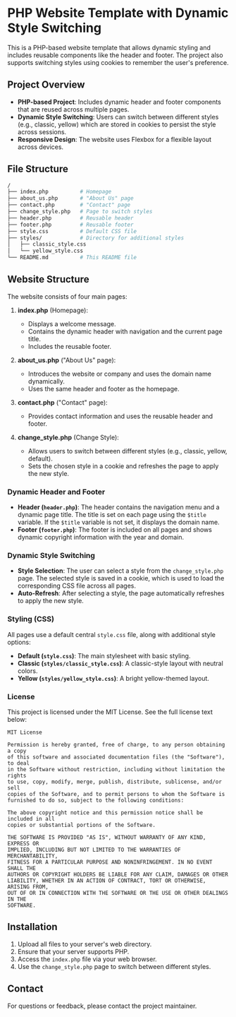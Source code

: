 
# PHP Website Template with Dynamic Style Switching

This is a PHP-based website template that allows dynamic styling and includes reusable components like the header and footer. The project also supports switching styles using cookies to remember the user's preference.

## Project Overview

- **PHP-based Project**: Includes dynamic header and footer components that are reused across multiple pages.
- **Dynamic Style Switching**: Users can switch between different styles (e.g., classic, yellow) which are stored in cookies to persist the style across sessions.
- **Responsive Design**: The website uses Flexbox for a flexible layout across devices.

## File Structure

```bash
/
├── index.php          # Homepage
├── about_us.php       # "About Us" page
├── contact.php        # "Contact" page
├── change_style.php   # Page to switch styles
├── header.php         # Reusable header
├── footer.php         # Reusable footer
├── style.css          # Default CSS file
├── styles/            # Directory for additional styles
│   ├── classic_style.css
│   └── yellow_style.css
└── README.md          # This README file
```

## Website Structure

The website consists of four main pages:

1. **index.php** (Homepage):
    - Displays a welcome message.
    - Contains the dynamic header with navigation and the current page title.
    - Includes the reusable footer.

2. **about_us.php** ("About Us" page):
    - Introduces the website or company and uses the domain name dynamically.
    - Uses the same header and footer as the homepage.

3. **contact.php** ("Contact" page):
    - Provides contact information and uses the reusable header and footer.

4. **change_style.php** (Change Style):
    - Allows users to switch between different styles (e.g., classic, yellow, default).
    - Sets the chosen style in a cookie and refreshes the page to apply the new style.

### Dynamic Header and Footer

- **Header (`header.php`)**: The header contains the navigation menu and a dynamic page title. The title is set on each page using the `$title` variable. If the `$title` variable is not set, it displays the domain name.
- **Footer (`footer.php`)**: The footer is included on all pages and shows dynamic copyright information with the year and domain.

### Dynamic Style Switching

- **Style Selection**: The user can select a style from the `change_style.php` page. The selected style is saved in a cookie, which is used to load the corresponding CSS file across all pages.
- **Auto-Refresh**: After selecting a style, the page automatically refreshes to apply the new style.

### Styling (CSS)

All pages use a default central `style.css` file, along with additional style options:

- **Default (`style.css`)**: The main stylesheet with basic styling.
- **Classic (`styles/classic_style.css`)**: A classic-style layout with neutral colors.
- **Yellow (`styles/yellow_style.css`)**: A bright yellow-themed layout.

### License

This project is licensed under the MIT License. See the full license text below:

```
MIT License

Permission is hereby granted, free of charge, to any person obtaining a copy
of this software and associated documentation files (the "Software"), to deal
in the Software without restriction, including without limitation the rights
to use, copy, modify, merge, publish, distribute, sublicense, and/or sell
copies of the Software, and to permit persons to whom the Software is
furnished to do so, subject to the following conditions:

The above copyright notice and this permission notice shall be included in all
copies or substantial portions of the Software.

THE SOFTWARE IS PROVIDED "AS IS", WITHOUT WARRANTY OF ANY KIND, EXPRESS OR
IMPLIED, INCLUDING BUT NOT LIMITED TO THE WARRANTIES OF MERCHANTABILITY,
FITNESS FOR A PARTICULAR PURPOSE AND NONINFRINGEMENT. IN NO EVENT SHALL THE
AUTHORS OR COPYRIGHT HOLDERS BE LIABLE FOR ANY CLAIM, DAMAGES OR OTHER
LIABILITY, WHETHER IN AN ACTION OF CONTRACT, TORT OR OTHERWISE, ARISING FROM,
OUT OF OR IN CONNECTION WITH THE SOFTWARE OR THE USE OR OTHER DEALINGS IN THE
SOFTWARE.
```

## Installation

1. Upload all files to your server's web directory.
2. Ensure that your server supports PHP.
3. Access the `index.php` file via your web browser.
4. Use the `change_style.php` page to switch between different styles.

## Contact

For questions or feedback, please contact the project maintainer.
